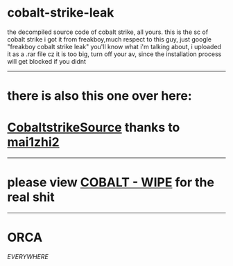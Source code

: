 # cobalt-strike-leak
the decompiled source code of cobalt strike, all yours. 
this is the sc of cobalt strike i got it from freakboy,much respect to this guy, just google "freakboy cobalt strike leak"
you'll know what i'm talking about,
i uploaded it as a .rar file cz it is too big, turn off your av, since the installation process will get blocked if you didnt

-----------------------------------------------------------------------------------------------------
# there is also this one over here:
# [CobaltstrikeSource](https://github.com/mai1zhi2/CobaltstrikeSource) thanks to [mai1zhi2](https://github.com/mai1zhi2)

------------------------------------------------------------------------------------------------------
# please view [COBALT - WIPE](https://github.com/ORCA666/Cobalt-Wipe) for the real shit

****************************************************************************************************

# ORCA
*EVERYWHERE*

